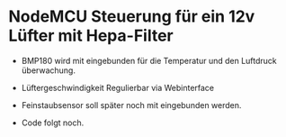 # NodeMCU Steuerung für ein 12v Lüfter mit Hepa-Filter
- BMP180 wird mit eingebunden für die Temperatur und den Luftdruck überwachung.
- Lüftergeschwindigkeit Regulierbar via Webinterface
- Feinstaubsensor soll später noch mit eingebunden werden.

- Code folgt noch.


